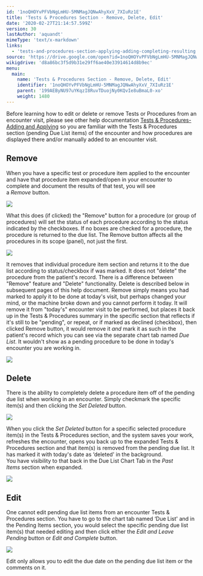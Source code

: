 ```yaml
---
id: '1noQHOYvPFVbNgLmHU-5MNMagJQNwAhyXxV_7XIuRz1E'
title: 'Tests & Procedures Section - Remove, Delete, Edit'
date: '2020-02-27T21:14:57.599Z'
version: 30
lastAuthor: 'aquandt'
mimeType: 'text/x-markdown'
links:
  - 'tests-and-procedures-section-applying-adding-completing-resulting.md'
source: 'https://drive.google.com/open?id=1noQHOYvPFVbNgLmHU-5MNMagJQNwAhyXxV_7XIuRz1E'
wikigdrive: 'd8a86bc3f5d9b31e29ff6ae40e33914614d8b9ec'
menu:
  main:
    name: 'Tests & Procedures Section - Remove, Delete, Edit'
    identifier: '1noQHOYvPFVbNgLmHU-5MNMagJQNwAhyXxV_7XIuRz1E'
    parent: '199AEByNU97uYKqzI8RuvTDuojNy0KQvIe8uBmaL0-xo'
    weight: 1480
---
```

Before learning how to edit or delete or remove Tests or Procedures from an encounter visit, please see other help documentation [Tests & Procedures-Adding and Applying](tests-and-procedures-section-applying-adding-completing-resulting.md) so you are familiar with the Tests & Procedures section (pending Due List items) of the encounter and how procedures are displayed there and/or manually added to an encounter visit.
  
## Remove  
  
When you have a specific test or procedure item applied to the encounter and have that procedure item expanded/open in your encounter to complete and document the results of that test, you will see a *Remove* button.
  
![](../tests-and-procedures-section-remove-delete-edit.assets/327574524d1030487724c239126b8a04.png)  

What this does (if clicked) the "Remove" button for a procedure (or group of procedures) will set the status of each procedure according to the status indicated by the checkboxes. If no boxes are checked for a procedure, the procedure is returned to the due list. The Remove button affects all the procedures in its scope (panel), not just the first.
  
![](../tests-and-procedures-section-remove-delete-edit.assets/fbcbe79725a9487a933baaa3218a09d5.png)  

It removes that individual procedure item section and returns it to the due list according to status/checkbox if was marked. It does not "delete" the procedure from the patient's record. There is a difference between "Remove" feature and "Delete" functionality. Delete is described below in subsequent pages of this help document. Remove simply means you had marked to apply it to be done at today's visit, but perhaps changed your mind, or the machine broke down and you cannot perform it today. It will remove it from "today's" encounter visit to be performed, but places it back up in the Tests & Procedures summary in the specific section that reflects if it's still to be "pending", or repeat, or if marked as declined (checkbox), then clicked Remove button, it would remove it *and* mark it as such in the patient's record which you can see via the separate chart tab named *Due List*. It wouldn't show as a pending procedure to be done in today's encounter you are working in.
  
![](../tests-and-procedures-section-remove-delete-edit.assets/bfbd8ddf9c846e1f985e44f63eaa3e57.png)  

  
## Delete  
  
There is the ability to completely delete a procedure item off of the pending due list when working in an encounter. Simply checkmark the specific item(s) and then clicking the *Set Deleted* button.
  
![](../tests-and-procedures-section-remove-delete-edit.assets/41371439a50b683e7498aad224234b7b.png)  

When you click the *Set Deleted* button for a specific selected procedure item(s) in the Tests & Procedures section, and the system saves your work, refreshes the encounter, opens you back up to the expanded Tests & Procedures section and that item(s) is removed from the pending due list. It has marked it with today's date as ‘deleted' in the background.  
You have visibility to that back in the Due List Chart Tab in the *Past Items* section when expanded.
  
![](../tests-and-procedures-section-remove-delete-edit.assets/aec01b033193e202abeca4266c1d61a5.png)  

  
## Edit  
  
One cannot edit pending due list items from an encounter Tests & Procedures section. You have to go to the chart tab named ‘Due List' and in the Pending Items section, you would select the specific pending due list item(s) that needed editing and then click either the *Edit and Leave Pending* button or *Edit and Complete* button.
  
![](../tests-and-procedures-section-remove-delete-edit.assets/9c0f39f22381f98d58c96b508e106e9a.png)  

Edit only allows you to edit the due date on the pending due list item or the comments on it.
